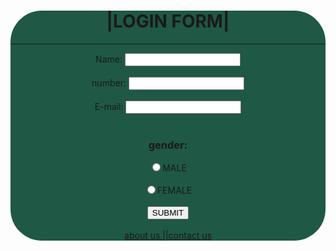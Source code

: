 <center> 
    <form style="background-color:rgb(31, 88, 69);border-radius:50px">
    <h1>|LOGIN FORM|</h1>
    <hr>
<label for="name">Name:</label>
<input type="text" id="name" name="name" required>
<br>
<br>
<label for="PHONE NUMBER">number:</label>
<input type="number:" id="number" name="number" required>
<br>
<br>
<label for="email">E-mail:</label>
<input type="email:" id="email" name="email" required>
<br>
<br>
<h3>gender:</h3>
<input type="radio" name="ok"/>MALE 
<br>
<br>
<input type="radio" name="ok"/>FEMALE
<br>
<br>
<a href=""><button>SUBMIT</button></a>
<br>
<br>
<a href="https://www.instagram.com/s____u____r____y____a/profilecard/?igsh=NXdyaTI2eXluamg0">about us ||<a href="">contact us</a>
</form>
</center>
